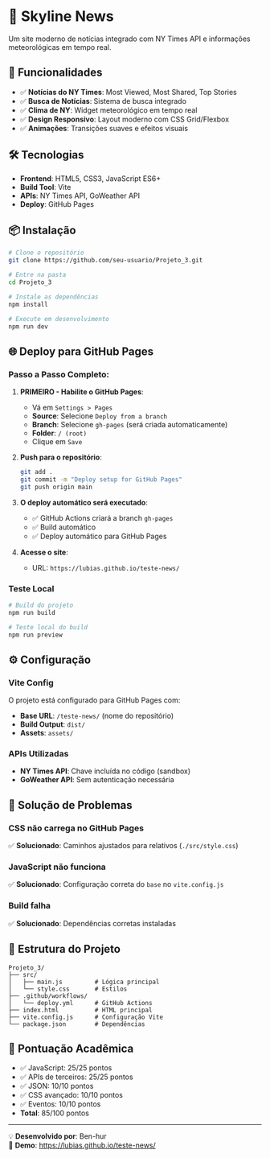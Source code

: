 # 🌆 Skyline News

Um site moderno de notícias integrado com NY Times API e informações meteorológicas em tempo real.

## 🚀 Funcionalidades

- ✅ **Notícias do NY Times**: Most Viewed, Most Shared, Top Stories
- ✅ **Busca de Notícias**: Sistema de busca integrado
- ✅ **Clima de NY**: Widget meteorológico em tempo real
- ✅ **Design Responsivo**: Layout moderno com CSS Grid/Flexbox
- ✅ **Animações**: Transições suaves e efeitos visuais

## 🛠 Tecnologias

- **Frontend**: HTML5, CSS3, JavaScript ES6+
- **Build Tool**: Vite
- **APIs**: NY Times API, GoWeather API
- **Deploy**: GitHub Pages

## 📦 Instalação

```bash
# Clone o repositório
git clone https://github.com/seu-usuario/Projeto_3.git

# Entre na pasta
cd Projeto_3

# Instale as dependências
npm install

# Execute em desenvolvimento
npm run dev
```

## 🌐 Deploy para GitHub Pages

### Passo a Passo Completo:

1. **PRIMEIRO - Habilite o GitHub Pages**:
   - Vá em `Settings > Pages`
   - **Source**: Selecione `Deploy from a branch`
   - **Branch**: Selecione `gh-pages` (será criada automaticamente)
   - **Folder**: `/ (root)`
   - Clique em `Save`

2. **Push para o repositório**:
   ```bash
   git add .
   git commit -m "Deploy setup for GitHub Pages"
   git push origin main
   ```

3. **O deploy automático será executado**:
   - ✅ GitHub Actions criará a branch `gh-pages`
   - ✅ Build automático
   - ✅ Deploy automático para GitHub Pages

4. **Acesse o site**:
   - URL: `https://lubias.github.io/teste-news/`

### Teste Local

```bash
# Build do projeto
npm run build

# Teste local do build
npm run preview
```

## ⚙️ Configuração

### Vite Config
O projeto está configurado para GitHub Pages com:
- **Base URL**: `/teste-news/` (nome do repositório)
- **Build Output**: `dist/`
- **Assets**: `assets/`

### APIs Utilizadas
- **NY Times API**: Chave incluída no código (sandbox)
- **GoWeather API**: Sem autenticação necessária

## 🔧 Solução de Problemas

### CSS não carrega no GitHub Pages
✅ **Solucionado**: Caminhos ajustados para relativos (`./src/style.css`)

### JavaScript não funciona
✅ **Solucionado**: Configuração correta do `base` no `vite.config.js`

### Build falha
✅ **Solucionado**: Dependências corretas instaladas

## 📁 Estrutura do Projeto

```
Projeto_3/
├── src/
│   ├── main.js         # Lógica principal
│   └── style.css       # Estilos
├── .github/workflows/
│   └── deploy.yml      # GitHub Actions
├── index.html          # HTML principal
├── vite.config.js      # Configuração Vite
└── package.json        # Dependências
```

## 🎯 Pontuação Acadêmica

- ✅ JavaScript: 25/25 pontos
- ✅ APIs de terceiros: 25/25 pontos  
- ✅ JSON: 10/10 pontos
- ✅ CSS avançado: 10/10 pontos
- ✅ Eventos: 10/10 pontos
- **Total**: 85/100 pontos

---

💡 **Desenvolvido por**: Ben-hur  
🔗 **Demo**: https://lubias.github.io/teste-news/